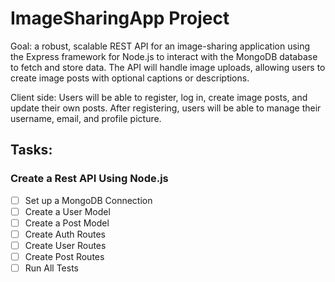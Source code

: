 # ImageSharingApp Project

Goal: a robust, scalable REST API for an image-sharing application using the Express framework for Node.js to interact with the MongoDB database to fetch and store data.  The API will handle image uploads, allowing users to create image posts with optional captions or descriptions. 

Client side: Users will be able to register, log in, create image posts, and update their own posts. After registering, users will be able to manage their username, email, and profile picture. 

## Tasks:
### Create a Rest API Using Node.js
- [ ] Set up a MongoDB Connection
- [ ] Create a User Model
- [ ] Create a Post Model
- [ ] Create Auth Routes
- [ ] Create User Routes
- [ ] Create Post Routes
- [ ] Run All Tests